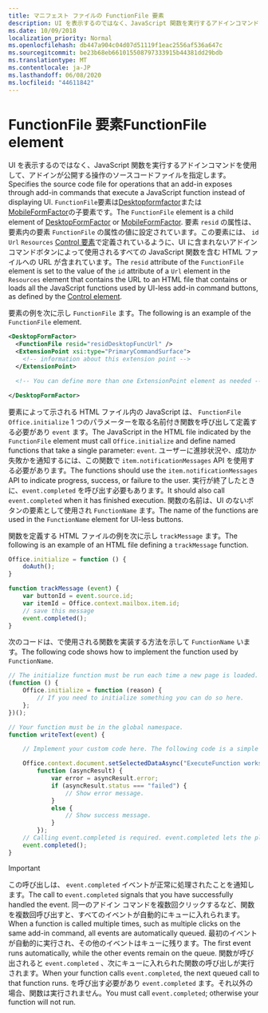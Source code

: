 ```yaml
---
title: マニフェスト ファイルの FunctionFile 要素
description: UI を表示するのではなく、JavaScript 関数を実行するアドインコマンドを使用して、アドインが公開する操作のソースコードファイルを指定します。
ms.date: 10/09/2018
localization_priority: Normal
ms.openlocfilehash: db447a904c04d07d51119f1eac2556af536a647c
ms.sourcegitcommit: be23b68eb661015508797333915b44381dd29bdb
ms.translationtype: MT
ms.contentlocale: ja-JP
ms.lasthandoff: 06/08/2020
ms.locfileid: "44611842"
---
```

# <a name="functionfile-element"></a><span data-ttu-id="64772-103">FunctionFile 要素</span><span class="sxs-lookup"><span data-stu-id="64772-103">FunctionFile element</span></span>

<span data-ttu-id="64772-104">UI を表示するのではなく、JavaScript 関数を実行するアドインコマンドを使用して、アドインが公開する操作のソースコードファイルを指定します。</span><span class="sxs-lookup"><span data-stu-id="64772-104">Specifies the source code file for operations that an add-in exposes through add-in commands that execute a JavaScript function instead of displaying UI.</span></span> <span data-ttu-id="64772-105">`FunctionFile`要素は[Desktopformfactor](desktopformfactor.md)または[MobileFormFactor](mobileformfactor.md)の子要素です。</span><span class="sxs-lookup"><span data-stu-id="64772-105">The `FunctionFile` element is a child element of [DesktopFormFactor](desktopformfactor.md) or [MobileFormFactor](mobileformfactor.md).</span></span> <span data-ttu-id="64772-106">要素 `resid` の属性は、要素内の要素 `FunctionFile` の属性の値に設定されています。この要素には、 `id` `Url` `Resources` [Control 要素](control.md)で定義されているように、UI に含まれないアドインコマンドボタンによって使用されるすべての JavaScript 関数を含む HTML ファイルへの URL が含まれています。</span><span class="sxs-lookup"><span data-stu-id="64772-106">The `resid` attribute of the `FunctionFile` element is set to the value of the `id` attribute of a `Url` element in the `Resources` element that contains the URL to an HTML file that contains or loads all  the JavaScript functions used by UI-less add-in command buttons, as defined by the [Control element](control.md).</span></span>

<span data-ttu-id="64772-107">要素の例を次に示し `FunctionFile` ます。</span><span class="sxs-lookup"><span data-stu-id="64772-107">The following is an example of the `FunctionFile` element.</span></span>

```XML
<DesktopFormFactor>
  <FunctionFile resid="residDesktopFuncUrl" />
  <ExtensionPoint xsi:type="PrimaryCommandSurface">
    <!-- information about this extension point -->
  </ExtensionPoint>

  <!-- You can define more than one ExtensionPoint element as needed -->

</DesktopFormFactor>
```

<span data-ttu-id="64772-108">要素によって示される HTML ファイル内の JavaScript は、 `FunctionFile` `Office.initialize` 1 つのパラメーターを取る名前付き関数を呼び出して定義する必要があり `event` ます。</span><span class="sxs-lookup"><span data-stu-id="64772-108">The JavaScript in the HTML file indicated by the `FunctionFile` element must call `Office.initialize` and define named functions that take a single parameter: `event`.</span></span> <span data-ttu-id="64772-109">ユーザーに進捗状況や、成功か失敗かを通知するには、この関数で `item.notificationMessages` API を使用する必要があります。</span><span class="sxs-lookup"><span data-stu-id="64772-109">The functions should use the `item.notificationMessages` API to indicate progress, success, or failure to the user.</span></span> <span data-ttu-id="64772-110">実行が終了したときに、`event.completed` を呼び出す必要もあります。</span><span class="sxs-lookup"><span data-stu-id="64772-110">It should also call `event.completed` when it has finished execution.</span></span> <span data-ttu-id="64772-111">関数の名前は、UI のないボタンの要素として使用され `FunctionName` ます。</span><span class="sxs-lookup"><span data-stu-id="64772-111">The name of the functions are used in the `FunctionName` element for UI-less buttons.</span></span>

<span data-ttu-id="64772-112">関数を定義する HTML ファイルの例を次に示し `trackMessage` ます。</span><span class="sxs-lookup"><span data-stu-id="64772-112">The following is an example of an HTML file defining a `trackMessage` function.</span></span>

```js
Office.initialize = function () {
    doAuth();
}

function trackMessage (event) {
    var buttonId = event.source.id;    
    var itemId = Office.context.mailbox.item.id;
    // save this message
    event.completed();
}
```

<span data-ttu-id="64772-113">次のコードは、で使用される関数を実装する方法を示して `FunctionName` います。</span><span class="sxs-lookup"><span data-stu-id="64772-113">The following code shows how to implement the function used by `FunctionName`.</span></span>

```js
// The initialize function must be run each time a new page is loaded.
(function () {
    Office.initialize = function (reason) {
        // If you need to initialize something you can do so here.
    };
})();

// Your function must be in the global namespace.
function writeText(event) {

    // Implement your custom code here. The following code is a simple example.

    Office.context.document.setSelectedDataAsync("ExecuteFunction works. Button ID=" + event.source.id,
        function (asyncResult) {
            var error = asyncResult.error;
            if (asyncResult.status === "failed") {
                // Show error message.
            }
            else {
                // Show success message.
            }
        });
    // Calling event.completed is required. event.completed lets the platform know that processing has completed.
    event.completed();
}
```

> [!IMPORTANT]
> <span data-ttu-id="64772-114">この呼び出しは、 `event.completed` イベントが正常に処理されたことを通知します。</span><span class="sxs-lookup"><span data-stu-id="64772-114">The call to `event.completed` signals that you have successfully handled the event.</span></span> <span data-ttu-id="64772-115">同一のアドイン コマンドを複数回クリックするなど、関数を複数回呼び出すと、すべてのイベントが自動的にキューに入れられます。</span><span class="sxs-lookup"><span data-stu-id="64772-115">When a function is called multiple times, such as multiple clicks on the same add-in command, all events are automatically queued.</span></span> <span data-ttu-id="64772-116">最初のイベントが自動的に実行され、その他のイベントはキューに残ります。</span><span class="sxs-lookup"><span data-stu-id="64772-116">The first event runs automatically, while the other events remain on the queue.</span></span> <span data-ttu-id="64772-117">関数が呼び出されると `event.completed` 、次にキューに入れられた関数の呼び出しが実行されます。</span><span class="sxs-lookup"><span data-stu-id="64772-117">When your function calls `event.completed`, the next queued call to that function runs.</span></span> <span data-ttu-id="64772-118">を呼び出す必要があり `event.completed` ます。それ以外の場合、関数は実行されません。</span><span class="sxs-lookup"><span data-stu-id="64772-118">You must call `event.completed`; otherwise your function will not run.</span></span>
